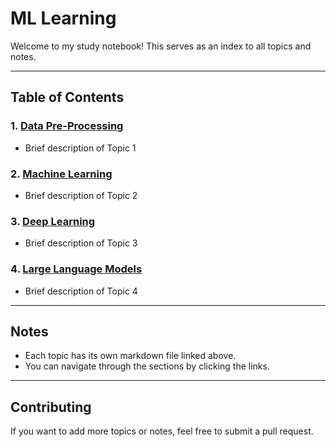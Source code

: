 # ML Learning

Welcome to my study notebook! This serves as an index to all topics and notes.

---

## Table of Contents

### 1. [Data Pre-Processing](DataPreProcessing.md)
- Brief description of Topic 1
### 2. [Machine Learning](ML.md)

- Brief description of Topic 2

### 3. [Deep Learning](DeepLearning.md)

- Brief description of Topic 3

### 4. [Large Language Models](LLM.md)

- Brief description of Topic 4

---

## Notes

- Each topic has its own markdown file linked above.
- You can navigate through the sections by clicking the links.

---

## Contributing

If you want to add more topics or notes, feel free to submit a pull request.
